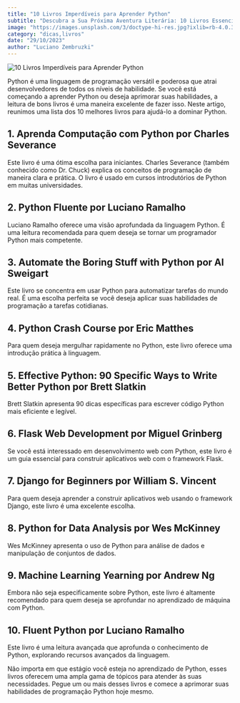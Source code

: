 ```yaml
---
title: "10 Livros Imperdíveis para Aprender Python"
subtitle: "Descubra a Sua Próxima Aventura Literária: 10 Livros Essenciais para Dominar Python"
image: "https://images.unsplash.com/3/doctype-hi-res.jpg?ixlib=rb-4.0.3&ixid=M3wxMjA3fDB8MHxwaG90by1wYWdlfHx8fGVufDB8fHx8fA%3D%3D&auto=format&fit=crop&w=2065&q=80"
category: "dicas,livros"
date: "29/10/2023"
author: "Luciano Zembruzki"
---
```


![10 Livros Imperdíveis para Aprender Python](https://images.unsplash.com/3/doctype-hi-res.jpg?ixlib=rb-4.0.3&ixid=M3wxMjA3fDB8MHxwaG90by1wYWdlfHx8fGVufDB8fHx8fA%3D%3D&auto=format&fit=crop&w=2065&q=80)

Python é uma linguagem de programação versátil e poderosa que atrai desenvolvedores de todos os níveis de habilidade. Se você está começando a aprender Python ou deseja aprimorar suas habilidades, a leitura de bons livros é uma maneira excelente de fazer isso. Neste artigo, reunimos uma lista dos 10 melhores livros para ajudá-lo a dominar Python.

## 1. **Aprenda Computação com Python** por Charles Severance

Este livro é uma ótima escolha para iniciantes. Charles Severance (também conhecido como Dr. Chuck) explica os conceitos de programação de maneira clara e prática. O livro é usado em cursos introdutórios de Python em muitas universidades.

## 2. **Python Fluente** por Luciano Ramalho

Luciano Ramalho oferece uma visão aprofundada da linguagem Python. É uma leitura recomendada para quem deseja se tornar um programador Python mais competente.

## 3. **Automate the Boring Stuff with Python** por Al Sweigart

Este livro se concentra em usar Python para automatizar tarefas do mundo real. É uma escolha perfeita se você deseja aplicar suas habilidades de programação a tarefas cotidianas.

## 4. **Python Crash Course** por Eric Matthes

Para quem deseja mergulhar rapidamente no Python, este livro oferece uma introdução prática à linguagem.

## 5. **Effective Python: 90 Specific Ways to Write Better Python** por Brett Slatkin

Brett Slatkin apresenta 90 dicas específicas para escrever código Python mais eficiente e legível.

## 6. **Flask Web Development** por Miguel Grinberg

Se você está interessado em desenvolvimento web com Python, este livro é um guia essencial para construir aplicativos web com o framework Flask.

## 7. **Django for Beginners** por William S. Vincent

Para quem deseja aprender a construir aplicativos web usando o framework Django, este livro é uma excelente escolha.

## 8. **Python for Data Analysis** por Wes McKinney

Wes McKinney apresenta o uso de Python para análise de dados e manipulação de conjuntos de dados.

## 9. **Machine Learning Yearning** por Andrew Ng

Embora não seja especificamente sobre Python, este livro é altamente recomendado para quem deseja se aprofundar no aprendizado de máquina com Python.

## 10. **Fluent Python** por Luciano Ramalho

Este livro é uma leitura avançada que aprofunda o conhecimento de Python, explorando recursos avançados da linguagem.

Não importa em que estágio você esteja no aprendizado de Python, esses livros oferecem uma ampla gama de tópicos para atender às suas necessidades. Pegue um ou mais desses livros e comece a aprimorar suas habilidades de programação Python hoje mesmo.
